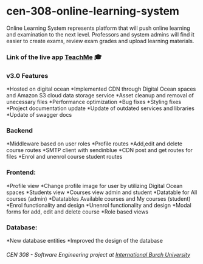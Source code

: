 # cen-308-online-learning-system
Online Learning System represents platform that will push online learning and examination to the next level. Professors and system admins will find it easier to create exams, review exam grades and upload learning materials.


### Link of the live app [TeachMe](https://admirsahman.software/) :mortar_board:

### v3.0 Features
*Hosted on digital ocean
*Implemented CDN through Digital Ocean spaces and Amazon S3 cloud data storage service
*Asset cleanup and removal of unecessary files 
*Performance optimization
*Bug fixes
*Styling fixes
*Project documentation update
*Update of outdated services and libraries
*Update of swagger docs

### <b>Backend</b>
*Middleware based on user roles
*Profile routes
*Add,edit and delete course routes
*SMTP client with sendinblue
*CDN post and get routes for files
*Enrol and unenrol course student routes


### <b>Frontend:</b>
*Profile view
*Change profile image for user by utilizing Digital Ocean spaces
*Students view
*Courses view admin and student
*Datatable for All courses (admin)
*Datatables Available courses and My courses (student)
*Enrol functionality and design
*Unenrol functionality and design
*Modal forms for add, edit and delete course
*Role based views

### <b>Database:</b>
*New database entities
*Improved the design of the database

###### CEN 308 - Software Engineering project at [International Burch University](https://www.ibu.edu.ba/)